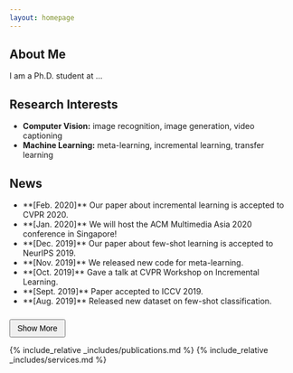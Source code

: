 ```yaml
---
layout: homepage
---
```


## About Me

I am a Ph.D. student at ...

## Research Interests

- **Computer Vision:** image recognition, image generation, video captioning  
- **Machine Learning:** meta-learning, incremental learning, transfer learning

## News
<ul id="news-list">
  <li class="news-item">**[Feb. 2020]** Our paper about incremental learning is accepted to CVPR 2020.</li>
  <li class="news-item">**[Jan. 2020]** We will host the ACM Multimedia Asia 2020 conference in Singapore!</li>
  <li class="news-item">**[Dec. 2019]** Our paper about few-shot learning is accepted to NeurIPS 2019.</li>
  <li class="news-item">**[Nov. 2019]** We released new code for meta-learning.</li>
  <li class="news-item">**[Oct. 2019]** Gave a talk at CVPR Workshop on Incremental Learning.</li>
  <li class="news-item">**[Sept. 2019]** Paper accepted to ICCV 2019.</li>
  <li class="news-item">**[Aug. 2019]** Released new dataset on few-shot classification.</li>
</ul>
<button id="toggle-news">Show More</button>

{% include_relative _includes/publications.md %}
{% include_relative _includes/services.md %}

<style>
.news-item.hidden {
  display: none;
}
#toggle-news {
  margin-top: 10px;
  padding: 6px 12px;
  font-size: 14px;
  cursor: pointer;
}
</style>

<script>
document.addEventListener('DOMContentLoaded', function(){
  const items = document.querySelectorAll('#news-list .news-item');
  const btn = document.getElementById('toggle-news');

  // Automatically hide items beyond the 5th
  items.forEach((item, index) => {
    if (index >= 5) item.classList.add('hidden');
  });

  // Hide button if 5 or fewer items
  if (items.length <= 5) {
    btn.style.display = 'none';
    return;
  }

  btn.addEventListener('click', function() {
    items.forEach(item => item.classList.remove('hidden'));
    btn.style.display = 'none';
  });
});
</script>
